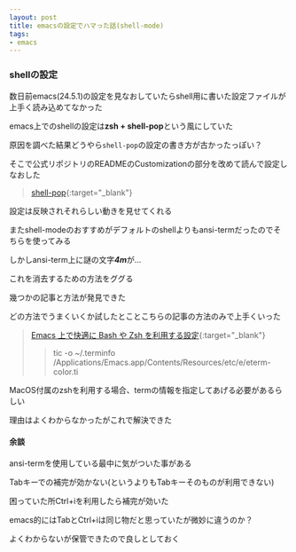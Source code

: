 ```yaml
---
layout: post
title: emacsの設定でハマった話(shell-mode)
tags:
- emacs
---
```


### shellの設定

数日前emacs(24.5.1)の設定を見なおしていたらshell用に書いた設定ファイルが上手く読み込めてなかった

emacs上でのshellの設定は**zsh + shell-pop**という風にしていた

原因を調べた結果どうやら`shell-pop`の設定の書き方が古かったっぽい？

そこで公式リポジトリのREADMEのCustomizationの部分を改めて読んで設定しなおした

> [shell-pop](https://github.com/kyagi/shell-pop-el){:target="_blank"}

設定は反映されそれらしい動きを見せてくれる

またshell-modeのおすすめがデフォルトのshellよりもansi-termだったのでそちらを使ってみる

しかしansi-term上に謎の文字***4m***が…

これを消去するための方法をググる

幾つかの記事と方法が発見できた

どの方法でうまくいくか試したとことこちらの記事の方法のみで上手くいった

> [Emacs 上で快適に Bash や Zsh を利用する設定](http://sakito.jp/emacs/emacsshell.html){:target="_blank"}
>
>> tic -o ~/.terminfo /Applications/Emacs.app/Contents/Resources/etc/e/eterm-color.ti

MacOS付属のzshを利用する場合、termの情報を指定してあげる必要があるらしい

理由はよくわからなかったがこれで解決できた

#### 余談

ansi-termを使用している最中に気がついた事がある

Tabキーでの補完が効かない(というよりもTabキーそのものが利用できない)

困っていた所Ctrl+iを利用したら補完が効いた

emacs的にはTabとCtrl+iは同じ物だと思っていたが微妙に違うのか？

よくわからないが保管できたので良しとしておく
